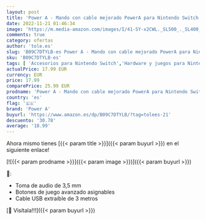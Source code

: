 ```yaml
---
layout: post
title: 'Power A - Mando con cable mejorado PowerA para Nintendo Switch - Metroid Dread'
date: 2022-11-21 01:46:34
image: 'https://m.media-amazon.com/images/I/41-SY-x2CWL._SL500_._SL400_.jpg'
comments: true
category: ofertas
author: 'tole.es'
slug: 'B09C7DTYLB-es Power A - Mando con cable mejorado PowerA para Nintendo...'
sku: 'B09C7DTYLB-es'
tags: [ 'Accesorios para Nintendo Switch','Hardware y juegos para Nintendo Switch','Mandos para Nintendo Switch','Videojuegos','nintendo','power a','🇪🇸', ]
actualPrice: 17.99 EUR
currency: EUR
price: 17.99
comparePrice: 25.99 EUR
prodname: 'Power A - Mando con cable mejorado PowerA para Nintendo Switch - Metroid Dread'
country: 'es'
flag: '🇪🇸'
brand: 'Power A'
buyurl: 'https://www.amazon.es/dp/B09C7DTYLB/?tag=tolees-21'
descuento: '30.78'
average: '18.99'
---
```


Ahora mismo tienes [{{< param title >}}]({{< param buyurl >}}) en el siguiente enlace!

[![{{< param prodname >}}]({{< param image >}})]({{< param buyurl >}})

🔎:

- Toma de audio de 3,5 mm
- Botones de juego avanzado asignables
- Cable USB extraíble de 3 metros

[🛒 Visítala!!!]({{< param buyurl >}})
